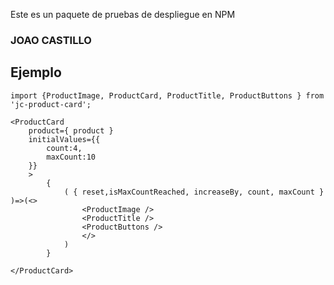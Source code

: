 Este es un paquete de pruebas de despliegue en NPM

### JOAO CASTILLO

## Ejemplo

```
import {ProductImage, ProductCard, ProductTitle, ProductButtons } from 'jc-product-card';
```


```
<ProductCard 
    product={ product }
    initialValues={{
        count:4,
        maxCount:10
    }}
    >
        {
            ( { reset,isMaxCountReached, increaseBy, count, maxCount } )=>(<>
                <ProductImage />
                <ProductTitle />
                <ProductButtons />
                </>
            )
        }
    
</ProductCard>

```
